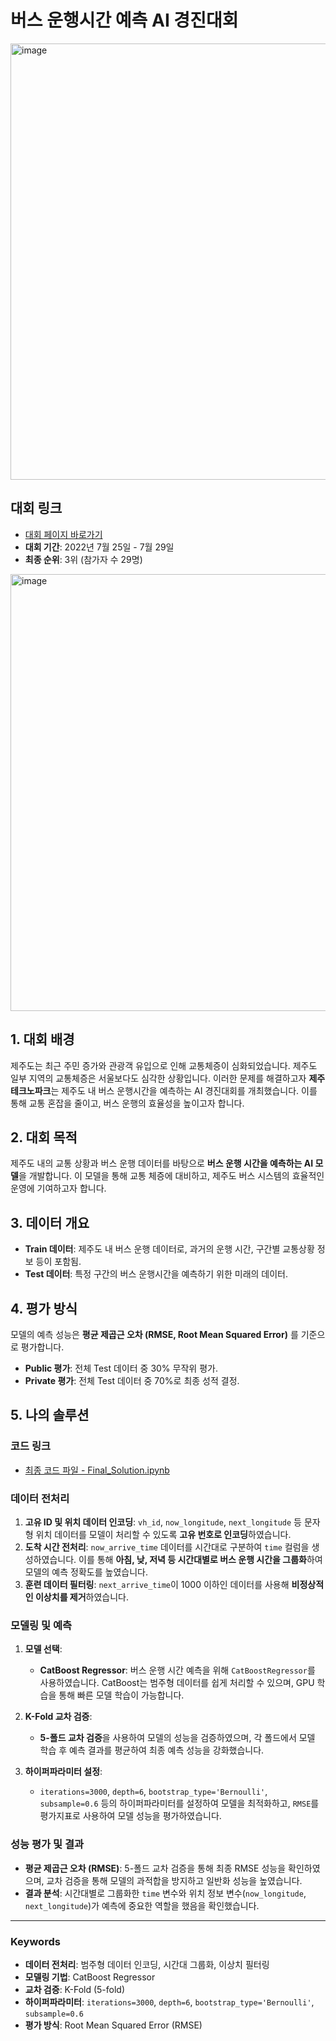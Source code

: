 # 버스 운행시간 예측 AI 경진대회

<img width="698" alt="image" src="https://github.com/user-attachments/assets/8df59d77-ebea-490c-a112-4714e9a55057">

## 대회 링크
- [대회 페이지 바로가기](https://dacon.io/competitions/open/235940/overview/description)
- **대회 기간**: 2022년 7월 25일 - 7월 29일
- **최종 순위**: 3위 (참가자 수 29명)
<img width="699" alt="image" src="https://github.com/user-attachments/assets/5405d701-10e0-45a0-b644-6780f19c0841">

## 1. 대회 배경
제주도는 최근 주민 증가와 관광객 유입으로 인해 교통체증이 심화되었습니다. 제주도 일부 지역의 교통체증은 서울보다도 심각한 상황입니다. 이러한 문제를 해결하고자 **제주테크노파크**는 제주도 내 버스 운행시간을 예측하는 AI 경진대회를 개최했습니다. 이를 통해 교통 혼잡을 줄이고, 버스 운행의 효율성을 높이고자 합니다.

## 2. 대회 목적
제주도 내의 교통 상황과 버스 운행 데이터를 바탕으로 **버스 운행 시간을 예측하는 AI 모델**을 개발합니다. 이 모델을 통해 교통 체증에 대비하고, 제주도 버스 시스템의 효율적인 운영에 기여하고자 합니다.

## 3. 데이터 개요
- **Train 데이터**: 제주도 내 버스 운행 데이터로, 과거의 운행 시간, 구간별 교통상황 정보 등이 포함됨.
- **Test 데이터**: 특정 구간의 버스 운행시간을 예측하기 위한 미래의 데이터.

## 4. 평가 방식
모델의 예측 성능은 **평균 제곱근 오차 (RMSE, Root Mean Squared Error)** 를 기준으로 평가합니다.
- **Public 평가**: 전체 Test 데이터 중 30% 무작위 평가.
- **Private 평가**: 전체 Test 데이터 중 70%로 최종 성적 결정. 

## 5. 나의 솔루션

### 코드 링크
- [최종 코드 파일 - Final_Solution.ipynb](./code/Final_Submission.ipynb)

### 데이터 전처리
1. **고유 ID 및 위치 데이터 인코딩**: `vh_id`, `now_longitude`, `next_longitude` 등 문자형 위치 데이터를 모델이 처리할 수 있도록 **고유 번호로 인코딩**하였습니다.
2. **도착 시간 전처리**: `now_arrive_time` 데이터를 시간대로 구분하여 `time` 컬럼을 생성하였습니다. 이를 통해 **아침, 낮, 저녁 등 시간대별로 버스 운행 시간을 그룹화**하여 모델의 예측 정확도를 높였습니다.
3. **훈련 데이터 필터링**: `next_arrive_time`이 1000 이하인 데이터를 사용해 **비정상적인 이상치를 제거**하였습니다.

### 모델링 및 예측
1. **모델 선택**:
   - **CatBoost Regressor**: 버스 운행 시간 예측을 위해 `CatBoostRegressor`를 사용하였습니다. CatBoost는 범주형 데이터를 쉽게 처리할 수 있으며, GPU 학습을 통해 빠른 모델 학습이 가능합니다.
   
2. **K-Fold 교차 검증**:
   - **5-폴드 교차 검증**을 사용하여 모델의 성능을 검증하였으며, 각 폴드에서 모델 학습 후 예측 결과를 평균하여 최종 예측 성능을 강화했습니다.

3. **하이퍼파라미터 설정**:
   - `iterations=3000`, `depth=6`, `bootstrap_type='Bernoulli'`, `subsample=0.6` 등의 하이퍼파라미터를 설정하여 모델을 최적화하고, `RMSE`를 평가지표로 사용하여 모델 성능을 평가하였습니다.

### 성능 평가 및 결과
- **평균 제곱근 오차 (RMSE)**: 5-폴드 교차 검증을 통해 최종 RMSE 성능을 확인하였으며, 교차 검증을 통해 모델의 과적합을 방지하고 일반화 성능을 높였습니다.
- **결과 분석**: 시간대별로 그룹화한 `time` 변수와 위치 정보 변수(`now_longitude`, `next_longitude`)가 예측에 중요한 역할을 했음을 확인했습니다.

---

### Keywords

- **데이터 전처리**: 범주형 데이터 인코딩, 시간대 그룹화, 이상치 필터링
- **모델링 기법**: CatBoost Regressor
- **교차 검증**: K-Fold (5-fold)
- **하이퍼파라미터**: `iterations=3000`, `depth=6`, `bootstrap_type='Bernoulli'`, `subsample=0.6`
- **평가 방식**: Root Mean Squared Error (RMSE)

